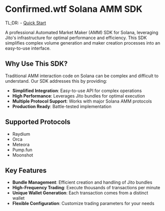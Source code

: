 # Confirmed.wtf Solana AMM SDK

TL;DR: - [Quick Start](./getting-started/quick-start.md)

A professional Automated Market Maker (AMM) SDK for Solana, leveraging Jito's infrastructure for optimal performance and efficiency. This SDK simplifies complex volume generation and maker creation processes into an easy-to-use interface.

## Why Use This SDK?

Traditional AMM interaction code on Solana can be complex and difficult to understand. Our SDK addresses this by providing:

- **Simplified Integration**: Easy-to-use API for complex operations
- **High Performance**: Leverages Jito bundles for optimal execution
- **Multiple Protocol Support**: Works with major Solana AMM protocols
- **Production Ready**: Battle-tested implementation

## Supported Protocols

- Raydium
- Orca
- Meteora
- Pump.fun
- Moonshot

## Key Features

- **Bundle Management**: Efficient creation and handling of Jito bundles
- **High-Frequency Trading**: Execute thousands of transactions per minute
- **Unique Wallet Generation**: Each transaction comes from a distinct wallet
- **Flexible Configuration**: Customize trading parameters for your needs
